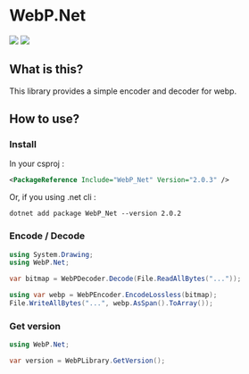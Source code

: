 # WebP.Net

![](https://img.shields.io/badge/C%23-239120?style=for-the-badge&logo=c-sharp&logoColor=white)
[![](https://img.shields.io/badge/NuGet-004880?style=for-the-badge&logo=nuget&logoColor=white)](https://www.nuget.org/packages/WebP_Net/)

## What is this?

This library provides a simple encoder and decoder for webp.

## How to use?

### Install

In your csproj :

```xml
<PackageReference Include="WebP_Net" Version="2.0.3" />
```

Or, if you using .net cli :

```
dotnet add package WebP_Net --version 2.0.2
```

### Encode / Decode

```c#
using System.Drawing;
using WebP.Net;

var bitmap = WebPDecoder.Decode(File.ReadAllBytes("..."));

using var webp = WebPEncoder.EncodeLossless(bitmap);
File.WriteAllBytes("...", webp.AsSpan().ToArray());
```

### Get version

```c#
using WebP.Net;

var version = WebPLibrary.GetVersion();
```
